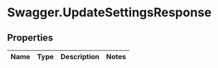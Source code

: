 # Swagger.UpdateSettingsResponse

## Properties
Name | Type | Description | Notes
------------ | ------------- | ------------- | -------------


